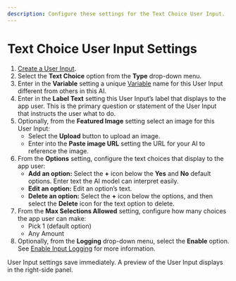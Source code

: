 ```yaml
---
description: Configure these settings for the Text Choice User Input.
---
```


# Text Choice User Input Settings

1. [Create a User Input](../create-a-user-input.md).
2. Select the **Text Choice** option from the **Type** drop-down menu.
3. Enter in the **Variable** setting a unique [Variable](../what-is-a-variable.md) name for this User Input different from others in this AI.
4. Enter in the **Label Text** setting this User Input’s label that displays to the app user. This is the primary question or statement of the User Input that instructs the user what to do.
5. Optionally, from the **Featured Image** setting select an image for this User Input:
   * Select the **Upload** button to upload an image.
   * Enter into the **Paste image URL** setting the URL for your AI to reference the image.
6. From the **Options** setting, configure the text choices that display to the app user:
   * **Add an option:** Select the **+** icon below the **Yes** and **No** default options. Enter text the AI model can interpret easily.
   * **Edit an option:** Edit an option’s text.
   * **Delete an option:** Select the **+** icon below the options, and then select the **Delete** icon for the text option to delete.
7. From the **Max Selections Allowed** setting, configure how many choices the app user can make:
   * Pick 1 (default option)
   * Any Amount
8. Optionally, from the **Logging** drop-down menu, select the **Enable** option. See [Enable Input Logging](../enable-input-logging.md) for more information.

User Input settings save immediately. A preview of the User Input displays in the right-side panel.
